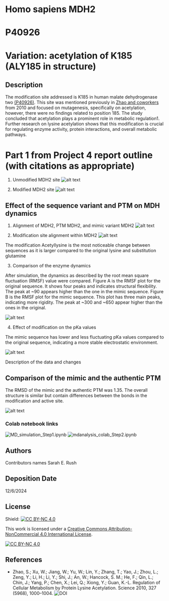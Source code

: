 # Homo sapiens MDH2
# P40926
# Variation: acetylation of K185 (ALY185 in structure)


## Description

The modification site addressed is K185 in human malate dehydrogenase two [(P40926)](https://www.uniprot.org/uniprotkb/P40926/entry). This site was mentioned previously in [Zhao and coworkers](https://doi.org/10.1126/science.1179689) from 2010 and focused on mutagenesis, specifically on acetylation, however, there were no findings related to position 185. The study concluded that acetylation plays a prominent role in metabolic regulation1. Further research on lysine acetylation shows that this modification is crucial for regulating enzyme activity, protein interactions, and overall metabolic pathways.

# Part 1 from Project 4 report outline (with citations as appropriate)

1. Unmodified MDH2 site
![alt text](images/unmodified_site.png)

2. Modified MDH2 site
![alt text](images/Modified_ChangeSite.png)


## Effect of the sequence variant and PTM on MDH dynamics

1. Alignment of MDH2, PTM MDH2, and mimic variant MDH2
![alt text](images/Superposed_original_modified_mimic.png)

2. Modification site alignment within MDH2
![alt text](images/Superposed_changeSite.png)

The modification Acetyllysine is the most noticeable change between sequences as it is larger compared to the original lysine and substitution glutamine

3. Comparison of the enzyme dynamics

After simulation, the dynamics as described by the root mean square fluctuation (RMSF) value were compared. Figure A is the RMSF plot for the original sequence. It shows four peaks and indicates structural flexibility. The peak at ~90 appears higher than the one in the mimic sequence. Figure B is the RMSF plot for the mimic sequence. This plot has three main peaks, indicating more rigidity. The peak at ~300 and ~650 appear higher than the ones in the original. 

![alt text](images/original_a_vs_mimic_b_RMSF.png)

4. Effect of modification on the pKa values

The mimic sequence has lower and less fluctuating pKa values compared to the original sequence, indicating a more stable electrostatic environment.

![alt text](images/Mimic_ActiveSite.png)

Description of the data and changes


## Comparison of the mimic and the authentic PTM

The RMSD of the mimic and the authentic PTM was 1.35. The overall structure is similar but contain differences between the bonds in the modification and active site.

![alt text](images/ptm_mimic_comparison.png)


### Colab notebook links
![MD_simulation_Step1.ipynb](data/colab_1/MD_simulation_Step1.ipynb)
![mdanalysis_colab_Step2.ipynb](data/colab_2/mdanalysis_colab_Step2.ipynb)


## Authors
Contributors names
Sarah E. Rush

## Deposition Date
12/6/2024

## License

Shield: [![CC BY-NC 4.0][cc-by-nc-shield]][cc-by-nc]

This work is licensed under a
[Creative Commons Attribution-NonCommercial 4.0 International License][cc-by-nc].

[![CC BY-NC 4.0][cc-by-nc-image]][cc-by-nc]

[cc-by-nc]: https://creativecommons.org/licenses/by-nc/4.0/
[cc-by-nc-image]: https://licensebuttons.net/l/by-nc/4.0/88x31.png
[cc-by-nc-shield]: https://img.shields.io/badge/License-CC%20BY--NC%204.0-lightgrey.svg


## References

* Zhao, S.; Xu, W.; Jiang, W.; Yu, W.; Lin, Y.; Zhang, T.; Yao, J.; Zhou, L.; Zeng, Y.; Li, H.; Li, Y.; Shi, J.; An, W.; Hancock, S. M.; He, F.; Qin, L.; Chin, J.; Yang, P.; Chen, X.; Lei, Q.; Xiong, Y.; Guan, K.-L. Regulation of Cellular Metabolism by Protein Lysine Acetylation. Science 2010, 327 (5968), 1000–1004.  ![DOI](https://doi.org/10.1126/science.1179689)
